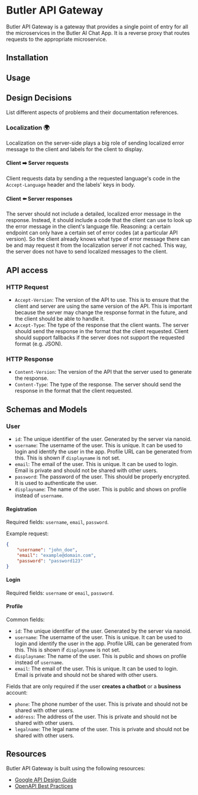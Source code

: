 # Butler API Gateway

Butler API Gateway is a gateway that provides a single point of entry for all the microservices in the Butler AI Chat App. It is a reverse proxy that routes requests to the appropriate microservice.

## Installation

## Usage

## Design Decisions

List different aspects of problems and their documentation references.

### Localization :earth_africa:

Localization on the server-side plays a big role of sending localized error message to the client and labels for the client to display.

#### Client ➡️ Server requests

Client requests data by sending a the requested language's code in the `Accept-Language` header and the labels' keys in body.

#### Client ⬅️ Server responses

The server should not include a detailed, localized error message in the response. Instead, it should include a code that the client can use to look up the error message in the client's language file. Reasoning: a certain endpoint can only have a certain set of error codes (at a particular API version). So the client already knows what type of error message there can be and may request it from the localization server if not cached. This way, the server does not have to send localized messages to the client.

## API access

### HTTP Request

- `Accept-Version`: The version of the API to use. This is to ensure that the client and server are using the same version of the API. This is important because the server may change the response format in the future, and the client should be able to handle it.
- `Accept-Type`: The type of the response that the client wants. The server should send the response in the format that the client requested. Client should support fallbacks if the server does not support the requested format (e.g. JSON).

### HTTP Response

- `Content-Version`: The version of the API that the server used to generate the response.
- `Content-Type`: The type of the response. The server should send the response in the format that the client requested.

## Schemas and Models

### User

- `id`: The unique identifier of the user. Generated by the server via nanoid.
- `username`: The username of the user. This is unique. It can be used to login and identify the user in the app. Profile URL can be generated from this. This is shown if `displayname` is not set.
- `email`: The email of the user. This is unique. It can be used to login. Email is private and should not be shared with other users.
- `password`: The password of the user. This should be properly encrypted. It is used to authenticate the user.
- `displayname`: The name of the user. This is public and shows on profile instead of `username`.

#### Registration

Required fields: `username`, `email`, `password`.

Example request:

```json
{
    "username": "john_doe",
    "email": "example@domain.com",
    "password": "password123"
}
```

#### Login

Required fields: `username` or `email`, `password`.

#### Profile

Common fields:

- `id`: The unique identifier of the user. Generated by the server via nanoid.
- `username`: The username of the user. This is unique. It can be used to login and identify the user in the app. Profile URL can be generated from this. This is shown if `displayname` is not set.
- `displayname`: The name of the user. This is public and shows on profile instead of `username`.
- `email`: The email of the user. This is unique. It can be used to login. Email is private and should not be shared with other users.

Fields that are only required if the user **creates a chatbot** or a **business** account:

- `phone`: The phone number of the user. This is private and should not be shared with other users.
- `address`: The address of the user. This is private and should not be shared with other users.
- `legalname`: The legal name of the user. This is private and should not be shared with other users.

## Resources

Butler API Gateway is built using the following resources:

- [Google API Design Guide](https://cloud.google.com/apis/design)
- [OpenAPI Best Practices](https://learn.openapis.org/best-practices.html)